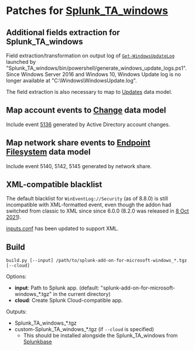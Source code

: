 # Patches for [Splunk_TA_windows](https://splunkbase.splunk.com/app/742)

## Additional fields extraction for Splunk_TA_windows

Field extraction/transformation on output log of [`Get-WindowsUpdateLog`](https://learn.microsoft.com/en-us/powershell/module/windowsupdate/get-windowsupdatelog) launched by "Splunk_TA_windows/bin/powershell/generate_windows_update_logs.ps1". Since Windows Server 2016 and Windows 10, Windows Update log is no longer available at "C:\Windows\WindowsUpdate.log".

The field extraction is also necessary to map to [Updates](https://docs.splunk.com/Documentation/CIM/latest/User/Updates) data model.

## Map account events to [Change](https://docs.splunk.com/Documentation/CIM/latest/User/Change) data model

Include event [5136](https://www.ultimatewindowssecurity.com/securitylog/encyclopedia/event.aspx?eventid=5136) generated by Active Directory account changes.

## Map network share events to [Endpoint Filesystem](https://docs.splunk.com/Documentation/CIM/latest/User/Endpoint#Filesystem) data model

Include event 5140, 5142, 5145 generated by network share.

## XML-compatible blacklist

The default blacklist for `WinEventLog://Security` (as of 8.8.0) is still incompatible with XML-formatted event, even though the addon had switched from classic to XML since since 6.0.0 (8.2.0 was released in [8 Oct 2021](http://web.archive.org/web/20211026131020/https://docs.splunk.com/Documentation/AddOns/released/Windows/Releasenote)).

[inputs.conf](./inputs.conf) has been updated to support XML.

## Build

```
build.py [--input] /path/to/splunk-add-on-for-microsoft-windows_*.tgz [--cloud]
```

Options:

- **input**: Path to Splunk app. (default: "splunk-add-on-for-microsoft-windows\_\*.tgz" in the current directory)
- **cloud**: Create Splunk Cloud-compatible app.

Outputs:

- Splunk_TA_windows\_\*.tgz
- custom-Splunk_TA_windows\_\*.tgz (if `--cloud` is specified)
  - This should be installed alongside the Splunk_TA_windows from [Splunkbase](https://splunkbase.splunk.com/app/742)
